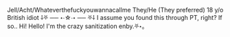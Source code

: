 Jell/Acht/Whateverthefuckyouwannacallme
They/He (They preferred)
18 y/o British idiot
⸸⛧ ── ⋆⋅☆⋅⋆ ── ⛧⸸
I assume you found this through PT, right? If so.. Hi! Hello! I'm the crazy sanitization enby.⛧⋆｡
